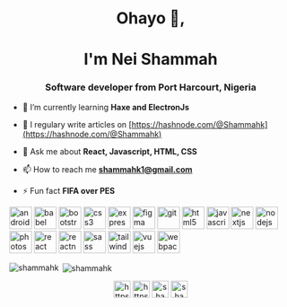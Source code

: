 <h1 align="center">Ohayo 👋, </h1>
<h1 align="center">I'm Nei Shammah</h1>
<h3 align="center">Software developer from Port Harcourt, Nigeria</h3>

- 🌱 I’m currently learning **Haxe and ElectronJs**

- 📝 I regulary write articles on [https://hashnode.com/@Shammahk](https://hashnode.com/@Shammahk)

- 💬 Ask me about **React, Javascript, HTML, CSS**

- 📫 How to reach me **shammahk1@gmail.com**

- ⚡ Fun fact **FIFA over PES**

<p align="left"><img src="https://devicons.github.io/devicon/devicon.git/icons/android/android-original-wordmark.svg" alt="android" width="40" height="40"/> <img src="https://www.vectorlogo.zone/logos/babeljs/babeljs-icon.svg" alt="babel" width="40" height="40"/> <img src="https://devicons.github.io/devicon/devicon.git/icons/bootstrap/bootstrap-plain.svg" alt="bootstrap" width="40" height="40"/> <img src="https://devicons.github.io/devicon/devicon.git/icons/css3/css3-original-wordmark.svg" alt="css3" width="40" height="40"/> <img src="https://devicons.github.io/devicon/devicon.git/icons/express/express-original-wordmark.svg" alt="express" width="40" height="40"/> <img src="https://www.vectorlogo.zone/logos/figma/figma-icon.svg" alt="figma" width="40" height="40"/> <img src="https://www.vectorlogo.zone/logos/git-scm/git-scm-icon.svg" alt="git" width="40" height="40"/> <img src="https://devicons.github.io/devicon/devicon.git/icons/html5/html5-original-wordmark.svg" alt="html5" width="40" height="40"/> <img src="https://devicons.github.io/devicon/devicon.git/icons/javascript/javascript-original.svg" alt="javascript" width="40" height="40"/> <img src="https://cdn.worldvectorlogo.com/logos/nextjs-3.svg" alt="nextjs" width="40" height="40"/> <img src="https://devicons.github.io/devicon/devicon.git/icons/nodejs/nodejs-original-wordmark.svg" alt="nodejs" width="40" height="40"/> <img src="https://devicons.github.io/devicon/devicon.git/icons/photoshop/photoshop-plain.svg" alt="photoshop" width="40" height="40"/> <img src="https://devicons.github.io/devicon/devicon.git/icons/react/react-original-wordmark.svg" alt="react" width="40" height="40"/> <img src="https://reactnative.dev/img/header_logo.svg" alt="reactnative" width="40" height="40"/> <img src="https://devicons.github.io/devicon/devicon.git/icons/sass/sass-original.svg" alt="sass" width="40" height="40"/> <img src="https://www.vectorlogo.zone/logos/tailwindcss/tailwindcss-icon.svg" alt="tailwind" width="40" height="40"/> <img src="https://devicons.github.io/devicon/devicon.git/icons/vuejs/vuejs-original-wordmark.svg" alt="vuejs" width="40" height="40"/> <img src="https://devicons.github.io/devicon/devicon.git/icons/webpack/webpack-original.svg" alt="webpack" width="40" height="40"/></p><p><img align="left" src="https://github-readme-stats.vercel.app/api/top-langs/?username=shammahk&layout=compact&hide=html" alt="shammahk" /></p>

<p>&nbsp;<img align="center" src="https://github-readme-stats.vercel.app/api?username=shammahk&show_icons=true" alt="shammahk" /></p>

<p align="center">
<a href="https://twitter.com/https://twitter.com/kamalo_shammah" target="blank"><img align="center" src="https://cdn.jsdelivr.net/npm/simple-icons@3.0.1/icons/twitter.svg" alt="https://twitter.com/kamalo_shammah" height="30" width="30" /></a>
<a href="https://linkedin.com/in/https://www.linkedin.com/in/shammahk" target="blank"><img align="center" src="https://cdn.jsdelivr.net/npm/simple-icons@3.0.1/icons/linkedin.svg" alt="https://www.linkedin.com/in/shammahk" height="30" width="30" /></a>
<a href="https://dribbble.com/shammah ogboru nei" target="blank"><img align="center" src="https://cdn.jsdelivr.net/npm/simple-icons@3.0.1/icons/dribbble.svg" alt="shammah ogboru nei" height="30" width="30" /></a>
<a href="https://www.behance.net/shammah ogboru nei" target="blank"><img align="center" src="https://cdn.jsdelivr.net/npm/simple-icons@3.0.1/icons/behance.svg" alt="shammah ogboru nei" height="30" width="30" /></a>
</p>
